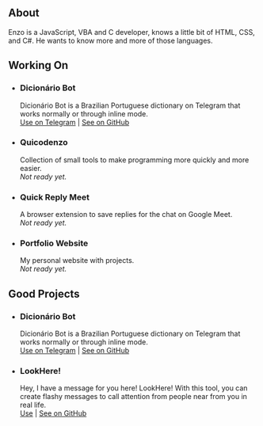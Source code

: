 ## About
Enzo is a JavaScript, VBA and C developer, knows a little bit of HTML, CSS, and C#. He wants to know more and more of those languages.

## Working On
- ### Dicionário Bot
  Dicionário Bot is a Brazilian Portuguese dictionary on Telegram that works normally or through inline mode.<br>
  [Use on Telegram](https://t.me/dicionariobot) | [See on GitHub](https://github.com/enzon19/dicionariobot)
- ### Quicodenzo
  Collection of small tools to make programming more quickly and more easier.<br>
  _Not ready yet._
- ### Quick Reply Meet
  A browser extension to save replies for the chat on Google Meet.<br>
  _Not ready yet._
- ### Portfolio Website
  My personal website with projects.<br>
  _Not ready yet._
  
## Good Projects
- ### Dicionário Bot
  Dicionário Bot is a Brazilian Portuguese dictionary on Telegram that works normally or through inline mode.<br>
  [Use on Telegram](https://t.me/dicionariobot) | [See on GitHub](https://github.com/enzon19/dicionariobot)
- ### LookHere!
  Hey, I have a message for you here! LookHere! With this tool, you can create flashy messages to call attention from people near from you in real life.<br>
  [Use](https://enzon19.github.io/lookhere/) | [See on GitHub](https://github.com/enzon19/lookhere)
